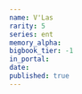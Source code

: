 ```yaml
---
name: V'Las
rarity: 5
series: ent
memory_alpha:
bigbook_tier: -1
in_portal:
date:
published: true
---
```



